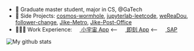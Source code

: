 - 🍯 Graduate master student, major in CS, @GaTech
- 🚧 Side Projects: [cosmos-wormhole](https://github.com/Sorosliu1029/cosmos-wormhole), [jupyterlab-leetcode](https://github.com/Sorosliu1029/jupyterlab-leetcode), [weReaDou](https://github.com/Sorosliu1029/weReaDou), [follower-change](https://github.com/Sorosliu1029/follower-change), [Jike-Metro](https://github.com/Sorosliu1029/Jike-Metro), [Jike-Post-Office](https://github.com/Sorosliu1029/Jike-Post-Office)
- 👨🏼‍💻 Work Experience: <a href="https://www.xiaoyuzhoufm.com/" target="_blank"><img src="https://www.xiaoyuzhoufm.com/favicon-32x32.png" style="height: 1rem" /> 小宇宙 App</a> <-- <a href="https://www.ruguoapp.com/" target="_blank"><img src="https://static.codefuture.top/iftech-site/favicon.ico" style="height: 1rem" /> 即刻 App</a> <-- <a href="https://www.sap.com/hk/about/company/office-locations/china.html" target="_blank"><img src="https://upload.wikimedia.org/wikipedia/commons/thumb/5/59/SAP_2011_logo.svg/910px-SAP_2011_logo.svg.png" style="height: 1rem" /> SAP</a>

![My github stats](https://github-readme-stats.vercel.app/api?username=sorosliu1029&show_icons=true&count_private=true&theme=flag-india&hide_border=false)

